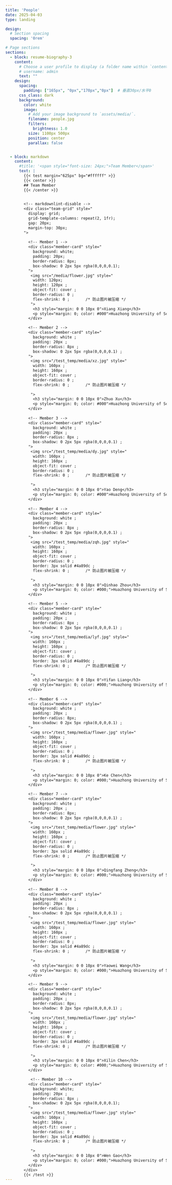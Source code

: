 ```yaml
---
title: 'People'
date: 2025-04-03
type: landing

design:
  # Section spacing
  spacing: '0rem'

# Page sections
sections:
  - block: resume-biography-3
    content:
      # Choose a user profile to display (a folder name within `content/authors/`)
      # username: admin
      text: ""
    design:
      spacing:
        padding: ["165px", "0px","170px","0px"]  # 垂直30px/水平0
      css_class: dark
      background:
        color: white
        image:
          # Add your image background to `assets/media/`.
          filename: people.jpg
          filters:
            brightness: 1.0
          size: 1100px 500px
          position: center
          parallax: false


  - block: markdown
    content:
      #title: '<span style="font-size: 24px;">Team Member</span>'
      text: |
        {{< test margin="625px" bg="#ffffff" >}}
        {{< center >}}
        ## Team Member
        {{< /center >}}
  

        <!-- markdownlint-disable -->
        <div class="team-grid" style="
          display: grid;
          grid-template-columns: repeat(2, 1fr);
          gap: 20px;
          margin-top: 30px;
        "> 
      
          <!-- Member 1 -->
          <div class="member-card" style="
            background: white;
            padding: 20px;
            border-radius: 8px;
            box-shadow: 0 2px 5px rgba(0,0,0,0.1);
          ">
           <img src="/media/flower.jpg" style="
            width: 120px;
            height: 120px ;
            object-fit: cover ;
            border-radius: 0 ;
            flex-shrink: 0 ;       /* 防止图片被压缩 */
           ">
            <h3 style="margin: 0 0 10px 0">Xiang Xiang</h3>
            <p style="margin: 0; color: #000">Huazhong University of Science and Technology</p>
          </div>

          <!-- Member 2 -->
          <div class="member-card" style="
            background: white ;
            padding: 20px ;
            border-radius: 8px ;
            box-shadow: 0 2px 5px rgba(0,0,0,0.1) ;
          ">
           <img src="/test_temp/media/xz.jpg" style="
            width: 160px ;
            height: 160px ;
            object-fit: cover ;
            border-radius: 0 ;
            flex-shrink: 0 ;       /* 防止图片被压缩 */
            
           ">
            <h3 style="margin: 0 0 10px 0">Zhuo Xu</h3>
            <p style="margin: 0; color: #000">Huazhong University of Science and Technology</p>
          </div>
          
          <!-- Member 3 -->
          <div class="member-card" style="
            background: white ;
            padding: 20px ;
            border-radius: 8px ;
            box-shadow: 0 2px 5px rgba(0,0,0,0.1) ;
          ">
           <img src="/test_temp/media/dy.jpg" style="
            width: 160px ;
            height: 160px ;
            object-fit: cover ;
            border-radius: 0 ;
            flex-shrink: 0 ;       /* 防止图片被压缩 */
            
           ">
            <h3 style="margin: 0 0 10px 0">Yao Deng</h3>
            <p style="margin: 0; color: #000">Huazhong University of Science and Technology</p>
          </div>
          
          <!-- Member 4 -->
          <div class="member-card" style="
            background: white ;
            padding: 20px ;
            border-radius: 8px ;
            box-shadow: 0 2px 5px rgba(0,0,0,0.1) ;
          ">
           <img src="/test_temp/media/zqh.jpg" style="
            width: 160px ;
            height: 160px ;
            object-fit: cover ;
            border-radius: 0 ;
            border: 3px solid #4a89dc ;
            flex-shrink: 0 ;       /* 防止图片被压缩 */
            
           ">
            <h3 style="margin: 0 0 10px 0">Qinhao Zhou</h3>
            <p style="margin: 0; color: #000;">Huazhong University of Science and Technology</p>
          </div>

          <!-- Member 5 -->
          <div class="member-card" style="
            background: white ;
            padding: 20px ;
            border-radius: 8px ;
            box-shadow: 0 2px 5px rgba(0,0,0,0.1) ;
          ">
           <img src="/test_temp/media/lyf.jpg" style="
            width: 160px ;
            height: 160px ;
            object-fit: cover ;
            border-radius: 0 ;
            border: 3px solid #4a89dc ;
            flex-shrink: 0 ;       /* 防止图片被压缩 */
            
           ">
            <h3 style="margin: 0 0 10px 0">Yifan Liang</h3>
            <p style="margin: 0; color: #000;">Huazhong University of Science and Technology</p>
          </div>
          
          <!-- Member 6 -->
          <div class="member-card" style="
            background: white ;
            padding: 20px ;
            border-radius: 8px;
            box-shadow: 0 2px 5px rgba(0,0,0,0.1) ;
          ">
           <img src="/test_temp/media/flower.jpg" style="
            width: 160px ;
            height: 160px ;
            object-fit: cover ;
            border-radius: 0 ;
            border: 3px solid #4a89dc ;
            flex-shrink: 0 ;       /* 防止图片被压缩 */
            
           ">
            <h3 style="margin: 0 0 10px 0">Ke Chen</h3>
            <p style="margin: 0; color: #000;">Huazhong University of Science and Technology</p>
          </div>

          <!-- Member 7 -->
          <div class="member-card" style="
            background: white ;
            padding: 20px ;
            border-radius: 8px;
            box-shadow: 0 2px 5px rgba(0,0,0,0.1) ;
          ">
           <img src="/test_temp/media/flower.jpg" style="
            width: 160px ;
            height: 160px ;
            object-fit: cover ;
            border-radius: 0 ;
            border: 3px solid #4a89dc ;
            flex-shrink: 0 ;       /* 防止图片被压缩 */
            
           ">
            <h3 style="margin: 0 0 10px 0">Qingfang Zheng</h3>
            <p style="margin: 0; color: #000;">Huazhong University of Science and Technology</p>
          </div>
          
          <!-- Member 8 -->
          <div class="member-card" style="
            background: white ;
            padding: 20px ;
            border-radius: 8px ;
            box-shadow: 0 2px 5px rgba(0,0,0,0.1) ;
          ">
           <img src="/test_temp/media/flower.jpg" style="
            width: 160px ;
            height: 160px ;
            object-fit: cover ;
            border-radius: 0 ;
            border: 3px solid #4a89dc ;
            flex-shrink: 0 ;       /* 防止图片被压缩 */
            
           ">
            <h3 style="margin: 0 0 10px 0">Yaowei Wang</h3>
            <p style="margin: 0; color: #000;">Huazhong University of Science and Technology</p>
          </div>

          <!-- Member 9 -->
          <div class="member-card" style="
            background: white ;
            padding: 20px ;
            border-radius: 8px;
            box-shadow: 0 2px 5px rgba(0,0,0,0.1) ;
          ">
           <img src="/test_temp/media/flower.jpg" style="
            width: 160px ;
            height: 160px ;
            object-fit: cover ;
            border-radius: 0 ;
            border: 3px solid #4a89dc ;
            flex-shrink: 0 ;       /* 防止图片被压缩 */
            
           ">
            <h3 style="margin: 0 0 10px 0">Xilin Chen</h3>
            <p style="margin: 0; color: #000;">Huazhong University of Science and Technology</p>
          </div>

           <!-- Member 10 -->
          <div class="member-card" style="
            background: white;
            padding: 20px ;
            border-radius: 8px ;
            box-shadow: 0 2px 5px rgba(0,0,0,0.1);
          ">
           <img src="/test_temp/media/flower.jpg" style="
            width: 160px ;
            height: 160px ;
            object-fit: cover ;
            border-radius: 0 ;
            border: 3px solid #4a89dc ;
            flex-shrink: 0 ;       /* 防止图片被压缩 */
            
           ">
            <h3 style="margin: 0 0 10px 0">Wen Gao</h3>
            <p style="margin: 0; color: #000;">Huazhong University of Science and Technology</p>
          </div>
        </div>
        {{< /test >}}
---
```

